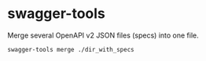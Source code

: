 # swagger-tools
Merge several OpenAPI v2 JSON files (specs) into one file.

```shell
swagger-tools merge ./dir_with_specs
```

